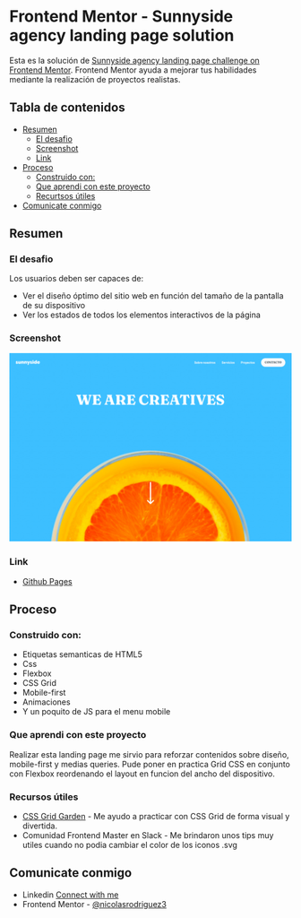 # Frontend Mentor - Sunnyside agency landing page solution

Esta es la solución de [Sunnyside agency landing page challenge on Frontend Mentor](https://www.frontendmentor.io/challenges/sunnyside-agency-landing-page-7yVs3B6ef). 
Frontend Mentor ayuda a mejorar tus habilidades mediante la realización de proyectos realistas.

## Tabla de contenidos

- [Resumen](#resumen)
  - [El desafio](#el-desafio)
  - [Screenshot](#screenshot)
  - [Link](#link)
- [Proceso](#Proceso)
  - [Construido con:](#Construido-con)
  - [Que aprendi con este proyecto](#Que-aprendi-con-este-proyecto)
  - [Recurtsos útiles](#recursos-útiles)
- [Comunicate conmigo](#Comunicate-conmigo)

## Resumen

### El desafio

Los usuarios deben ser capaces de:

- Ver el diseño óptimo del sitio web en función del tamaño de la pantalla de su dispositivo 
- Ver los estados de todos los elementos interactivos de la página

### Screenshot

![](./screenshot.png)

### Link

- [Github Pages](https://nicolasrodriguez3.github.io/Sunnyside-LandingPage-FrontendMentor/)

## Proceso

### Construido con:

- Etiquetas semanticas de HTML5 
- Css
- Flexbox
- CSS Grid
- Mobile-first
- Animaciones
- Y un poquito de JS para el menu mobile

### Que aprendi con este proyecto

Realizar esta landing page me sirvio para reforzar contenidos sobre diseño, mobile-first y medias queries.
Pude poner en practica Grid CSS en conjunto con Flexbox reordenando el layout en funcion del ancho del dispositivo.

### Recursos útiles

- [CSS Grid Garden](https://cssgridgarden.com/) - Me ayudo a practicar con CSS Grid de forma visual y divertida.
- Comunidad Frontend Master en Slack - Me brindaron unos tips muy utiles cuando no podia cambiar el color de los iconos .svg

## Comunicate conmigo

- Linkedin [Connect with me](https://www.linkedin.com/in/nirodriguez/)
- Frontend Mentor - [@nicolasrodriguez3](https://www.frontendmentor.io/profile/nicolasrodriguez3)
